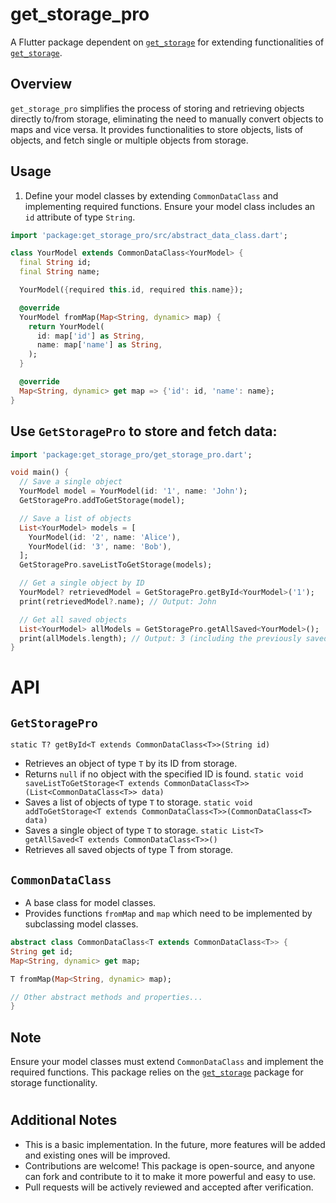 # get_storage_pro

A Flutter package dependent on [`get_storage`](https://pub.dev/packages/get_storage) for extending functionalities of [`get_storage`](https://pub.dev/packages/get_storage).

## Overview

`get_storage_pro` simplifies the process of storing and retrieving objects directly to/from storage, eliminating the need to manually convert objects to maps and vice versa. It provides functionalities to store objects, lists of objects, and fetch single or multiple objects from storage.

## Usage

1. Define your model classes by extending `CommonDataClass` and implementing required functions. Ensure your model class includes an `id` attribute of type `String`.

```dart
import 'package:get_storage_pro/src/abstract_data_class.dart';

class YourModel extends CommonDataClass<YourModel> {
  final String id;
  final String name;

  YourModel({required this.id, required this.name});

  @override
  YourModel fromMap(Map<String, dynamic> map) {
    return YourModel(
      id: map['id'] as String,
      name: map['name'] as String,
    );
  }

  @override
  Map<String, dynamic> get map => {'id': id, 'name': name};
}
```
## Use `GetStoragePro` to store and fetch data:

```dart
import 'package:get_storage_pro/get_storage_pro.dart';

void main() {
  // Save a single object
  YourModel model = YourModel(id: '1', name: 'John');
  GetStoragePro.addToGetStorage(model);

  // Save a list of objects
  List<YourModel> models = [
    YourModel(id: '2', name: 'Alice'),
    YourModel(id: '3', name: 'Bob'),
  ];
  GetStoragePro.saveListToGetStorage(models);

  // Get a single object by ID
  YourModel? retrievedModel = GetStoragePro.getById<YourModel>('1');
  print(retrievedModel?.name); // Output: John

  // Get all saved objects
  List<YourModel> allModels = GetStoragePro.getAllSaved<YourModel>();
  print(allModels.length); // Output: 3 (including the previously saved objects)
}
```

# API
## `GetStoragePro`

`static T? getById<T extends CommonDataClass<T>>(String id)`
* Retrieves an object of type `T` by its ID from storage.
* Returns `null` if no object with the specified ID is found.
  `static void saveListToGetStorage<T extends CommonDataClass<T>>(List<CommonDataClass<T>> data)`
* Saves a list of objects of type `T` to storage.
  `static void addToGetStorage<T extends CommonDataClass<T>>(CommonDataClass<T> data)`
* Saves a single object of type `T` to storage.
  `static List<T> getAllSaved<T extends CommonDataClass<T>>()`
* Retrieves all saved objects of type T from storage.
## `CommonDataClass`
* A base class for model classes.
* Provides functions `fromMap` and `map` which need to be implemented by subclassing model classes.

```dart
abstract class CommonDataClass<T extends CommonDataClass<T>> {
String get id;
Map<String, dynamic> get map;

T fromMap(Map<String, dynamic> map);

// Other abstract methods and properties...
}
```

## Note
Ensure your model classes must extend `CommonDataClass` and implement the required functions.
This package relies on the [`get_storage`](https://pub.dev/packages/get_storage) package for storage functionality.

#
## Additional Notes

- This is a basic implementation. In the future, more features will be added and existing ones will be improved.
- Contributions are welcome! This package is open-source, and anyone can fork and contribute to it to make it more powerful and easy to use.
- Pull requests will be actively reviewed and accepted after verification.
